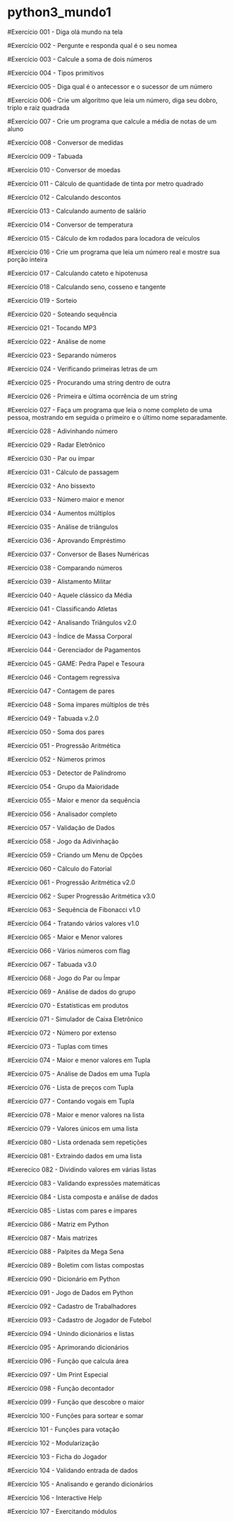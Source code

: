 # python3_mundo1

#Exercício 001 - Diga olá mundo na tela

#Exercício 002 - Pergunte e responda qual é o seu nomea

#Exercício 003 - Calcule a soma de dois números

#Exercício 004 - Tipos primitivos

#Exercício 005 - Diga qual é o antecessor e o sucessor de um número

#Exercício 006 - Crie um algoritmo que leia um número, diga seu dobro, triplo e raiz quadrada

#Exercício 007 - Crie um programa que calcule a média de notas de um aluno

#Exercício 008 - Conversor de medidas

#Exercício 009 - Tabuada

#Exercício 010 - Conversor de moedas

#Exercício 011 - Cálculo de quantidade de tinta por metro quadrado

#Exercício 012 - Calculando descontos

#Exercício 013 - Calculando aumento de salário

#Exercício 014 - Conversor de temperatura

#Exercício 015 - Cálculo de km rodados para locadora de veículos

#Exercício 016 - Crie um programa que leia um número real e mostre sua porção inteira

#Exercício 017 - Calculando cateto e hipotenusa

#Exercício 018 - Calculando seno, cosseno e tangente

#Exercício 019 - Sorteio

#Exercício 020 - Soteando sequência

#Exercício 021 - Tocando MP3

#Exercício 022 - Análise de nome

#Exercício 023 - Separando números

#Exercício 024 - Verificando primeiras letras de um 

#Exercício 025 - Procurando uma string dentro de outra

#Exercício 026 - Primeira e última ocorrência de um string

#Exercício 027 - Faça um programa que leia o nome completo de uma pessoa, mostrando em seguida o primeiro e o último nome separadamente.

#Exercício 028 - Adivinhando número

#Exercício 029 - Radar Eletrônico

#Exercício 030 - Par ou ímpar

#Exercício 031 - Cálculo de passagem

#Exercício 032 - Ano bissexto

#Exercício 033 - Número maior e menor

#Exercício 034 - Aumentos múltiplos

#Exercício 035 - Análise de triângulos

#Exercício 036 - Aprovando Empréstimo

#Exercício 037 - Conversor de Bases Numéricas

#Exercício 038 - Comparando números

#Exercício 039 - Alistamento Militar

#Exercício 040 - Aquele clássico da Média

#Exercício 041 - Classificando Atletas

#Exercício 042 - Analisando Triângulos v2.0

#Exercício 043 - Índice de Massa Corporal

#Exercício 044 - Gerenciador de Pagamentos

#Exercício 045 - GAME: Pedra Papel e Tesoura

#Exercício 046 - Contagem regressiva

#Exercício 047 - Contagem de pares

#Exercício 048 - Soma ímpares múltiplos de três

#Exercício 049 - Tabuada v.2.0

#Exercício 050 - Soma dos pares

#Exercício 051 - Progressão Aritmética

#Exercício 052 - Números primos

#Exercício 053 - Detector de Palíndromo

#Exercício 054 - Grupo da Maioridade

#Exercício 055 - Maior e menor da sequência

#Exercício 056 - Analisador completo

#Exercício 057 - Validação de Dados

#Exercício 058 - Jogo da Adivinhação

#Exercício 059 - Criando um Menu de Opções

#Exercício 060 - Cálculo do Fatorial

#Exercício 061 - Progressão Aritmética v2.0

#Exercício 062 - Super Progressão Aritmética v3.0

#Exercício 063 - Sequência de Fibonacci v1.0

#Exercício 064 - Tratando vários valores v1.0

#Exercício 065 -  Maior e Menor valores

#Exercício 066 - Vários números com flag

#Exercício 067 - Tabuada v3.0

#Exercício 068 - Jogo do Par ou Ímpar

#Exercício 069 - Análise de dados do grupo

#Exercício 070 - Estatísticas em produtos

#Exercício 071 - Simulador de Caixa Eletrônico

#Exercício 072 - Número por extenso

#Exercício 073 - Tuplas com times

#Exercício 074 - Maior e menor valores em Tupla

#Exercício 075 - Análise de Dados em uma Tupla

#Exercício 076 - Lista de preços com Tupla

#Exercício 077 - Contando vogais em Tupla

#Exercício 078 - Maior e menor valores na lista

#Exercício 079 - Valores únicos em uma lista

#Exercício 080 - Lista ordenada sem repetições

#Exercício 081 - Extraindo dados em uma lista

#Exerecíco 082 - Dividindo valores em várias listas

#Exercício 083 - Validando expressões matemáticas

#Exercício 084 - Lista composta e análise de dados

#Exercício 085 - Listas com pares e ímpares

#Exercício 086 - Matriz em Python

#Exercício 087 - Mais matrizes

#Exercício 088 - Palpites da Mega Sena

#Exercício 089 - Boletim com listas compostas

#Exercício 090 - Dicionário em Python

#Exercício 091 - Jogo de Dados em Python

#Exercício 092 - Cadastro de Trabalhadores

#Exercício 093 - Cadastro de Jogador de Futebol

#Exercício 094 - Unindo dicionários e listas

#Exercício 095 - Aprimorando dicionários

#Exercício 096 - Função que calcula área

#Exercício 097 - Um Print Especial

#Exercício 098 - Função decontador

#Exercício 099 - Função que descobre o maior

#Exercício 100 - Funções para sortear e somar

#Exercício 101 - Funções para votação

#Exercício 102 - Modularização

#Exercício 103 - Ficha do Jogador

#Exercício 104 - Validando entrada de dados

#Exercício 105 - Analisando e gerando dicionários

#Exercício 106 - Interactive Help

#Exercício 107 - Exercitando módulos